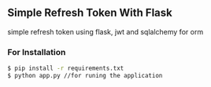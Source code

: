 ## Simple Refresh Token With Flask
simple refresh token using flask, jwt and sqlalchemy for orm

### For Installation
```sh
$ pip install -r requirements.txt
$ python app.py //for runing the application
```
